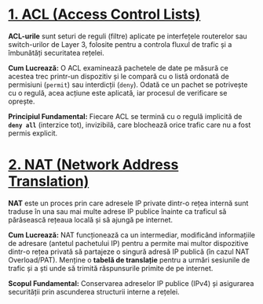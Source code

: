 # [1. ACL (Access Control Lists)](ACL.md)
**ACL-urile** sunt seturi de reguli (filtre) aplicate pe interfețele routerelor sau switch-urilor de Layer 3, folosite pentru a controla fluxul de trafic și a îmbunătăți securitatea rețelei.

**Cum Lucrează:**
O ACL examinează pachetele de date pe măsură ce acestea trec printr-un dispozitiv și le compară cu o listă ordonată de permisiuni (`permit`) sau interdicții (`deny`). Odată ce un pachet se potrivește cu o regulă, acea acțiune este aplicată, iar procesul de verificare se oprește.

**Principiul Fundamental:**
Fiecare ACL se termină cu o regulă implicită de **`deny all`** (interzice tot), invizibilă, care blochează orice trafic care nu a fost permis explicit.

# [2. NAT (Network Address Translation)](NAT.md)
**NAT** este un proces prin care adresele IP private dintr-o rețea internă sunt traduse în una sau mai multe adrese IP publice înainte ca traficul să părăsească rețeaua locală și să ajungă pe internet.

**Cum Lucrează:**
NAT funcționează ca un intermediar, modificând informațiile de adresare (antetul pachetului IP) pentru a permite mai multor dispozitive dintr-o rețea privată să partajeze o singură adresă IP publică (în cazul NAT Overload/PAT). Menține o **tabelă de translație** pentru a urmări sesiunile de trafic și a ști unde să trimită răspunsurile primite de pe internet.

**Scopul Fundamental:**
Conservarea adreselor IP publice (IPv4) și asigurarea securității prin ascunderea structurii interne a rețelei.

